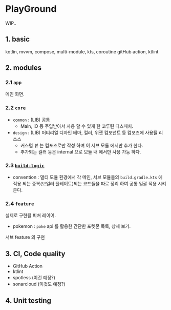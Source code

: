 # PlayGround

WIP..

## 1. basic

kotlin, mvvm, compose, multi-module, kts, coroutine 
gitHub action, ktlint

## 2. modules

### 2.1 `app`

메인 화면. 

### 2.2 `core`

- `common` : (LIB) 공통
  - Main, IO 등 주입받아서 사용 할 수 있게 한 코루틴 디스패처.
- `design` : (LIB) 머티리얼 디자인 테마, 컬러, 위젯 컴포넌트 등 컴포즈에 사용될 리소스
  - 커스텀 뷰 는 컴포즈로만 작성 하며 이 서브 모듈 에서만 추가 한다.
  - 추가되는 컬러 등은 internal 으로 모듈 내 에서만 사용 가능 하다.

### 2.3 [`build-logic`](./build-logic/README.md) 

- convention : 멀티 모듈 환경에서 각 메인, 서브 모듈들의 `build.gradle.kts` 에 적용 되는 중복(보일러 플레이트)되는 코드들을 따로 정리 하여 공통 일괄 적용 시켜준다. 
 
### 2.4 `feature`

실제로 구현될 피쳐 레이어.

- pokemon : `poke` api 를 활용한 간단한 포켓몬 목록, 상세 보기.

서브 feature 의 구현

## 3. CI, Code quality

- GitHub Action
- ktlint
- spotless (이건 예정?)
- sonarcloud (이것도 예정?)

## 4. Unit testing
